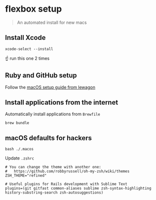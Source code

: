 # flexbox setup

> An automated install for new macs

## Install Xcode

```console
xcode-select --install
```
☝ run this one 2 times

## Ruby and GitHub setup

Follow the [macOS setup guide from lewagon](https://github.com/lewagon/setup/blob/master/macOS.md)

## Install applications from the internet

Automatically install applications from `Brewfile`

```console
brew bundle
```

## macOS defaults for hackers

```console
bash ./.macos
```

Update `.zshrc`

```console
# You can change the theme with another one:
#   https://github.com/robbyrussell/oh-my-zsh/wiki/themes
ZSH_THEME="refined"

# Useful plugins for Rails development with Sublime Text
plugins=(git gitfast common-aliases sublime zsh-syntax-highlighting history-substring-search zsh-autosuggestions)
```
